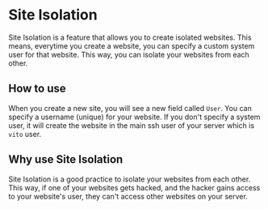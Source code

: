 # Site Isolation

Site Isolation is a feature that allows you to create isolated websites. This means, everytime you create a website, you
can specify a custom system
user for that website. This way, you can isolate your websites from each other.

## How to use

When you create a new site, you will see a new field called `User`. You can specify a username (unique) for your
website. If you don't specify a system user, it will create the website in the main ssh user of your server which is
`vito` user.

## Why use Site Isolation

Site Isolation is a good practice to isolate your websites from each other. This way, if one of your websites gets
hacked, and the hacker gains access to your website's user, they can't access other websites on your server.